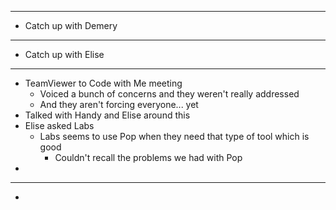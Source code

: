 - ---
- Catch up with Demery
- ---
- Catch up with Elise
- ---
- TeamViewer to Code with Me meeting
	- Voiced a bunch of concerns and they weren't really addressed
	- And they aren't forcing everyone... yet
- Talked with Handy and Elise around this
- Elise asked Labs
	- Labs seems to use Pop when they need that type of tool which is good
		- Couldn't recall the problems we had with Pop
-
- ---
-